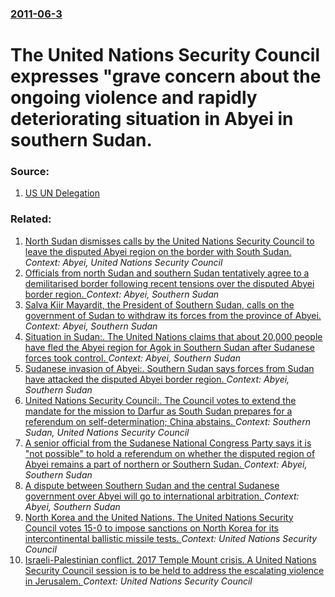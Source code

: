 ### [2011-06-3](/news/2011/06/3/index.md)

# The United Nations Security Council expresses "grave concern about the ongoing violence and rapidly deteriorating situation in Abyei in southern Sudan. 




### Source:

1. [US UN Delegation](http://usun.state.gov/briefing/statements/2011/164977.htm)

### Related:

1. [North Sudan dismisses calls by the United Nations Security Council to leave the disputed Abyei region on the border with South Sudan. ](/news/2011/06/4/north-sudan-dismisses-calls-by-the-united-nations-security-council-to-leave-the-disputed-abyei-region-on-the-border-with-south-sudan.md) _Context: Abyei, United Nations Security Council_
2. [Officials from north Sudan and southern Sudan tentatively agree to a demilitarised border following recent tensions over the disputed Abyei border region. ](/news/2011/05/31/officials-from-north-sudan-and-southern-sudan-tentatively-agree-to-a-demilitarised-border-following-recent-tensions-over-the-disputed-abyei.md) _Context: Abyei, Southern Sudan_
3. [Salva Kiir Mayardit, the President of Southern Sudan, calls on the government of Sudan to withdraw its forces from the province of Abyei. ](/news/2011/05/26/salva-kiir-mayardit-the-president-of-southern-sudan-calls-on-the-government-of-sudan-to-withdraw-its-forces-from-the-province-of-abyei.md) _Context: Abyei, Southern Sudan_
4. [Situation in Sudan:. The United Nations claims that about 20,000 people have fled the Abyei region for Agok in Southern Sudan after Sudanese forces took control. ](/news/2011/05/24/situation-in-sudan-the-united-nations-claims-that-about-20-000-people-have-fled-the-abyei-region-for-agok-in-southern-sudan-after-sudanese.md) _Context: Abyei, Southern Sudan_
5. [Sudanese invasion of Abyei:. Southern Sudan says forces from Sudan have attacked the disputed Abyei border region. ](/news/2011/05/21/sudanese-invasion-of-abyei-southern-sudan-says-forces-from-sudan-have-attacked-the-disputed-abyei-border-region.md) _Context: Abyei, Southern Sudan_
6. [United Nations Security Council:. The Council votes to extend the mandate for the mission to Darfur as South Sudan prepares for a referendum on self-determination; China abstains. ](/news/2010/10/15/united-nations-security-council-the-council-votes-to-extend-the-mandate-for-the-mission-to-darfur-as-south-sudan-prepares-for-a-referendum.md) _Context: Southern Sudan, United Nations Security Council_
7. [A senior official from the Sudanese National Congress Party says it is "not possible" to hold a referendum on whether the disputed region of Abyei remains a part of northern or Southern Sudan. ](/news/2010/10/15/a-senior-official-from-the-sudanese-national-congress-party-says-it-is-not-possible-to-hold-a-referendum-on-whether-the-disputed-region-of.md) _Context: Abyei, Southern Sudan_
8. [ A dispute between Southern Sudan and the central Sudanese government over Abyei will go to international arbitration. ](/news/2008/06/8/a-dispute-between-southern-sudan-and-the-central-sudanese-government-over-abyei-will-go-to-international-arbitration.md) _Context: Abyei, Southern Sudan_
9. [North Korea and the United Nations. The United Nations Security Council votes 15-0 to impose sanctions on North Korea for its intercontinental ballistic missile tests. ](/news/2017/08/5/north-korea-and-the-united-nations-the-united-nations-security-council-votes-15-0-to-impose-sanctions-on-north-korea-for-its-intercontine.md) _Context: United Nations Security Council_
10. [Israeli-Palestinian conflict. 2017 Temple Mount crisis. A United Nations Security Council session is to be held to address the escalating violence in Jerusalem. ](/news/2017/07/22/israeli-palestinian-conflict-2017-temple-mount-crisis-a-united-nations-security-council-session-is-to-be-held-to-address-the-escalating.md) _Context: United Nations Security Council_
